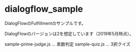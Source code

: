 # dialogflow_sample

DialogFlowのFulfillmentのサンプルです。

DialogFlowのバージョンは2を想定しています（2019年5月時点）。

sample-prime-judge.js ... 素数判定
sample-quiz.js ... 3択クイズ
